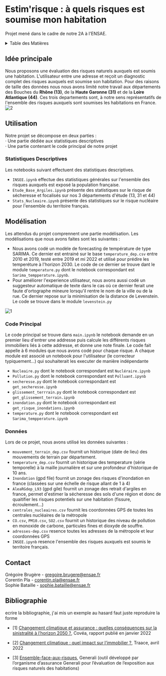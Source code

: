 # Estim'risque : à quels risques est soumise mon habitation
Projet mené dans le cadre de notre 2A à l'ENSAE.

<!-- TABLE DES MATIERES -->
<details>
  <summary>Table des Matières</summary>
  <ol>
    <li>
      <a href="#Idée-Principale">Idée principale</a>
    </li>
    <li><a href="#Utilisation">Utilisation</a></li>
    <ul>
        <li><a href="#Stats-Des">Statistiques Descriptives</a></li>
        <li><a href="#Modélisation">Modélisation</a></li>
      <li><a href="#Code-Principal">Code principal</a></li>
      <li><a href="#Données">Données</a></li>
     </ul>
    <li><a href="#Contact">Contact</a></li>
    <li><a href="#Bibliographie">Bibliographie</a></li>
  </ol>
</details>



<!-- IDEE PRINCIPALE -->
## Idée principale




Nous proposons une évaluation des risques naturels auxquels est soumis une habitation. L'utilisateur entre une adresse et reçoit un diagnostic complet des risques auxquels est soumise son habitation. Pour des raisons de taille des données nous nous avons limité notre travail aux départements des Bouches du **Rhône (13)**, de la **Haute Garonne (31)** et de la **Loire Atlantique (44)**. Ces trois departements sont, à notre sens représentatifs de l'ensemble des risques auxquels sont soumises les habitations en France. 
![2](https://zupimages.net/up/22/51/eenp.png "i2") 

<!-- UTILISATION -->
## Utilisation

Notre projet se décompose en deux parties :  
    · Une partie dédiée aux statistiques descriptives  
    · Une partie contenant le code principal de notre projet  


### Statistiques Descriptives

Les notebooks suivant effectuent des statistiques descriptives. 
- ```INSEE.ipynb``` effectue des statistiques générales sur l'ensemble des risques auxquels est exposé la population française.
- ```Etude_Base_Argiles.ipynb``` présente des statistiques sur le risque de sécheresse et focalisés sur nos 3 départements d'étude (13, 31 et 44)
- ```Stats_Nucleaire.ipynb``` présente des statistiques sur le risque nucléaire pour l'ensemble du territoire français. 

## Modélisation 
Les attendus du projet comprennent une partie modélisation. Les modélisations que nous avons faites sont les suivantes : 
- Nous avons codé un modèle de forecasting de température de type SARIMA. Ce dernier est entrainé sur le base ```temperature_dep.csv``` entre 2010 et 2019, testé entre 2019 et mi 2022 et utilisé pour prédire les temperéture à l'horizon 2030. Le code de ce dernier se trouve dant le module ```temperature.py``` dont le notebook correspondant est ```Sarima_tempperature.ipynb```. 
- Pour améliorer l'experience utilisateur, nous avons aussi codé un suggesteur automatique de texte dans le cas où ce dernier ferait une faute d'ortographe mineure lorsqu'il rentre le nom de la ville ou de la rue. Ce dernier repose sur la minimisation de la distance de Levenstein. Le code se trouve dans le module ```levenstein.py```

![1](https://zupimages.net/up/22/51/gdvh.png "i1") 
### Code Principal

Le code principal se trouve dans ```main.ipynb``` le notebook demande en un premier lieu d'entrer une addresse puis calcule les différents risques immobiliers liés à cette addresse, et donne une note finale. Le code fait appelle à 6 modules que nous avons codé pour chaque risque. A chaque module est associé un notebook pour l'utilisateur (le correcteur typiquement...) qui souhaiterait les executer de manière indépendante 
- ```Nucleaire.py``` dont le notebook correspondant est ```Nucléraire.ipynb```
- ```Pollution.py``` dont le notebook correspondant est ```Polluant.ipynb```
- ```secheresse.py``` dont le notebook correspondant est ```get_secheresse.ipynb```
- ```glissement_terrrain.py``` dont le notebook correspondant est ```get_glissement_terrain.ipynb```
- ```inondation.py``` dont le notebook correspondant est ```get_risque_inondations.ipynb```
- ```temperature.py``` dont le notebook correspondant est ```Sarima_tempperature.ipynb```

### Données

Lors de ce projet, nous avons utilisé les données suivantes :
- ```mouvement_terrain_dep.csv``` fournit un historique (date de lieu) des mouvements de terrain par département. 
- ```temperature_dep.csv``` fournit un historique des temperature (série temporelle) à la maille journalière et sur une profondeur d'historique de 10 ans.
- ```Inondation``` (gpd file) fournit un zonage des risques d'inondation en france (classées sur une échelle de risque allant de 1 à 4)
- ```AleaRGdep_L93``` (gpd gile) fournit un zonage des retrait d'argiles en france, permet d'estimer la sécheresse des sols d'une région et donc de quaitifier les risques potentiels sur une habitation (fissure, écroulement...)
- ```centrales_nucleaires.csv``` fournit les coordonnées GPS de toutes les centrales nucléaires de la métropole
- ```CO.csv```, ```PM10.csv```, ```SO2.csv``` fournit un historique des niveau de pollution en monoxide de carbone, particules fines et dioxyde de souffre. 
- ```adresses-dep.csv``` resence toutes les adresses de la métropole et leur coordonnées GPS
- ```INSEE.ipynb``` resence l'ensemble des risques auxquels est soumis le territoire français. 

<!-- CONTACT -->
## Contact

Grégoire Brugère - gregoire.brugere@ensae.fr  
Corentin Pla - corentin.pla@ensae.fr   
Sophie Bataille - sophie.bataille@ensae.fr  






<!-- Bibliographie -->
## Bibliographie
ecrire la bibliographie, j'ai mis un exemple au hasard faut juste reproduire la forme

* [1] [Changement climatique et assurance : quelles conséquences sur la sinistralité à l’horizon 2050 ?](https://www.covea.eu/sites/default/files/2022-02/202202_Livre_Blanc_Covéa_Risques_Climatiques.pdf), Covéa, rapport publié en janvier 2022

* [2] [Changement climatique : quel impact sur l’immobilier ?](https://www.traace.co/post/real-estate-and-climate-change-what-impact), Traace, avril 2022

* [3] [Ensemble-face-aux-risques](https://ensemble-face-aux-risques.generali.fr), Generali (outil développé par l’organisme d’assurance Generali pour l’évaluation de l’exposition aux risques naturels des habitations)



